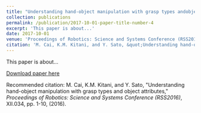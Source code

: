 ```yaml
---
title: "Understanding hand-object manipulation with grasp types andobjectattributes"
collection: publications
permalink: /publication/2017-10-01-paper-title-number-4
excerpt: 'This paper is about...'
date: 2017-10-01
venue: 'Proceedings of Robotics: Science and Systems Conference (RSS2016)'
citation: 'M. Cai, K.M. Kitani, and Y. Sato, &quot;Understanding hand-object manipulation with grasp types and object attributes,&quot; <i>Proceedings of Robotics: Science and Systems Conference (RSS2016)</i>, XII.034, pp. 1-10, (2016).'
---
```

This paper is about...

[Download paper here](http://cai-mj.github.io/files/CKS_RSS2016.pdf)

Recommended citation: M. Cai, K.M. Kitani, and Y. Sato,  "Understanding hand-object manipulation with grasp types and object attributes," <i>Proceedings of Robotics: Science and Systems Conference (RSS2016)</i>, XII.034, pp. 1-10, (2016).
